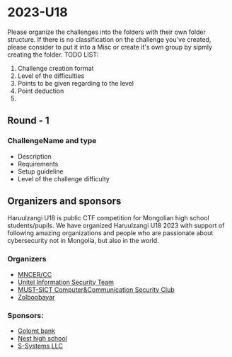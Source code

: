 # 2023-U18
Please organize the challenges into the folders with their own folder structure. If there is no classification on the challenge you've created, please consider to put it into a Misc or create it's own group by sipmly creating the folder.
TODO LIST:
1. Challenge creation format
2. Level of the difficulties
3. Points to be given regarding to the level
4. Point deduction
5. 

## Round - 1 
### ChallengeName and type
- Description
- Requirements
- Setup guideline
- Level of the challenge difficulty

## Organizers and sponsors
Haruulzangi U18 is public CTF competition for Mongolian high school students/pupils. We have organized Haruulzangi U18 2023 with support of following amazing organizations and people who are passionate about cybersecurity not in Mongolia, but also in the world.
### Organizers
- [MNCER/CC](https://mncert.org)
- [Unitel Information Security Team](https://www.unitel.mn/unitel/)
- [MUST-SICT Computer&Communication Security Club](https://www.facebook.com/CCSclub2023)
- [Zolboobayar](https://github.com/zolbooo)

### Sponsors:
- [Golomt bank](https://www.golomtbank.com)
- [Nest high school](https://nhs.edu.mn/)
- [S-Systems LLC](https://url-placeholder)

